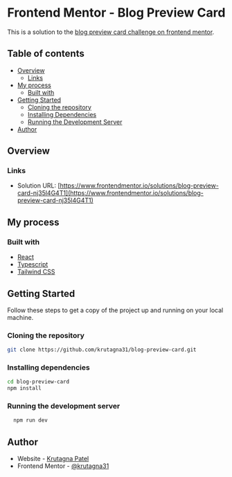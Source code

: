 # Frontend Mentor - Blog Preview Card

This is a solution to the [blog preview card challenge on frontend mentor](https://www.frontendmentor.io/challenges/blog-preview-card-ckPaj01IcS).

## Table of contents

- [Overview](#overview)
  - [Links](#links)
- [My process](#my-process)
  - [Built with](#built-with)
- [Getting Started](#getting-started)
  - [Cloning the repository](#cloning-the-repository)
  - [Installing Dependencies](#installing-dependencies)
  - [Running the Development Server](#running-the-development-server)
- [Author](#author)

## Overview

### Links

- Solution URL: [https://www.frontendmentor.io/solutions/blog-preview-card-nj35l4G4T1](https://www.frontendmentor.io/solutions/blog-preview-card-nj35l4G4T1)

## My process

### Built with

- [React](https://react.dev/)
- [Typescript](https://www.typescriptlang.org/)
- [Tailwind CSS](https://tailwindcss.com/)

## Getting Started

Follow these steps to get a copy of the project up and running on your local machine.

### Cloning the repository

```sh
git clone https://github.com/krutagna31/blog-preview-card.git
```

### Installing dependencies

```sh
cd blog-preview-card
npm install
```

### Running the development server

```sh
  npm run dev
```

## Author

- Website - [Krutagna Patel](https://flowcv.me/krutagna-patel)
- Frontend Mentor - [@krutagna31](https://www.frontendmentor.io/profile/krutagna31)
